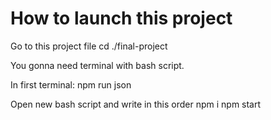 # How to launch this project

Go to this project file
cd ./final-project


You gonna need terminal with bash script.

In first terminal:
npm run json

Open new bash script and write in this order
npm i
npm start
